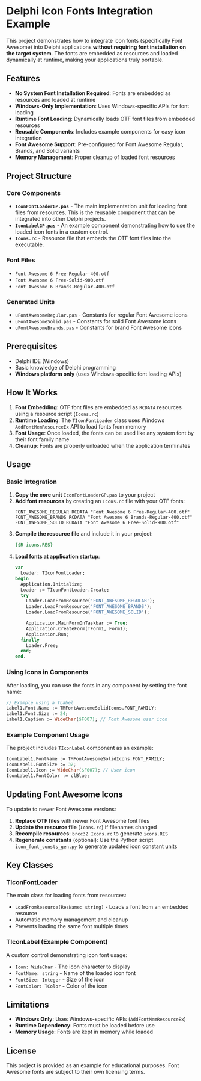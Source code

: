 # Delphi Icon Fonts Integration Example

This project demonstrates how to integrate icon fonts (specifically Font Awesome) into Delphi applications **without requiring font installation on the target system**. The fonts are embedded as resources and loaded dynamically at runtime, making your applications truly portable.

## Features

- **No System Font Installation Required**: Fonts are embedded as resources and loaded at runtime
- **Windows-Only Implementation**: Uses Windows-specific APIs for font loading  
- **Runtime Font Loading**: Dynamically loads OTF font files from embedded resources
- **Reusable Components**: Includes example components for easy icon integration
- **Font Awesome Support**: Pre-configured for Font Awesome Regular, Brands, and Solid variants
- **Memory Management**: Proper cleanup of loaded font resources

## Project Structure

### Core Components

- **`IconFontLoaderGP.pas`** - The main implementation unit for loading font files from resources. This is the reusable component that can be integrated into other Delphi projects.
- **`IconLabelGP.pas`** - An example component demonstrating how to use the loaded icon fonts in a custom control.
- **`Icons.rc`** - Resource file that embeds the OTF font files into the executable.

### Font Files

- `Font Awesome 6 Free-Regular-400.otf`
- `Font Awesome 6 Free-Solid-900.otf` 
- `Font Awesome 6 Brands-Regular-400.otf`

### Generated Units

- `uFontAwesomeRegular.pas` - Constants for regular Font Awesome icons
- `uFontAwesomeSolid.pas` - Constants for solid Font Awesome icons  
- `uFontAwesomeBrands.pas` - Constants for brand Font Awesome icons

## Prerequisites

- Delphi IDE (Windows)
- Basic knowledge of Delphi programming
- **Windows platform only** (uses Windows-specific font loading APIs)

## How It Works

1. **Font Embedding**: OTF font files are embedded as `RCDATA` resources using a resource script (`Icons.rc`)
2. **Runtime Loading**: The `TIconFontLoader` class uses Windows `AddFontMemResourceEx` API to load fonts from memory
3. **Font Usage**: Once loaded, the fonts can be used like any system font by their font family name
4. **Cleanup**: Fonts are properly unloaded when the application terminates

## Usage

### Basic Integration

1. **Copy the core unit** `IconFontLoaderGP.pas` to your project
2. **Add font resources** by creating an `Icons.rc` file with your OTF fonts:
   ```
   FONT_AWESOME_REGULAR RCDATA "Font Awesome 6 Free-Regular-400.otf"
   FONT_AWESOME_BRANDS RCDATA "Font Awesome 6 Brands-Regular-400.otf"
   FONT_AWESOME_SOLID RCDATA "Font Awesome 6 Free-Solid-900.otf"
   ```
3. **Compile the resource file** and include it in your project:
   ```pascal
   {$R icons.RES}
   ```
4. **Load fonts at application startup**:
   ```pascal
   var
     Loader: TIconFontLoader;
   begin
     Application.Initialize;
     Loader := TIconFontLoader.Create;
     try
       Loader.LoadFromResource('FONT_AWESOME_REGULAR');
       Loader.LoadFromResource('FONT_AWESOME_BRANDS');
       Loader.LoadFromResource('FONT_AWESOME_SOLID');

       Application.MainFormOnTaskbar := True;
       Application.CreateForm(TForm1, Form1);
       Application.Run;
     finally
       Loader.Free;
     end;
   end.
   ```

### Using Icons in Components

After loading, you can use the fonts in any component by setting the font name:

```pascal
// Example using a TLabel
Label1.Font.Name := TMFontAwesomeSolidIcons.FONT_FAMILY;
Label1.Font.Size := 24;
Label1.Caption := WideChar($F007); // Font Awesome user icon
```

### Example Component Usage

The project includes `TIconLabel` component as an example:

```pascal
IconLabel1.FontName := TMFontAwesomeSolidIcons.FONT_FAMILY;
IconLabel1.FontSize := 32;
IconLabel1.Icon := WideChar($F007); // User icon
IconLabel1.FontColor := clBlue;
```

## Updating Font Awesome Icons

To update to newer Font Awesome versions:

1. **Replace OTF files** with newer Font Awesome font files
2. **Update the resource file** (`Icons.rc`) if filenames changed
3. **Recompile resources**: `brcc32 Icons.rc` to generate `icons.RES`
4. **Regenerate constants** (optional): Use the Python script `icon_font_consts_gen.py` to generate updated icon constant units

## Key Classes

### TIconFontLoader

The main class for loading fonts from resources:

- `LoadFromResource(ResName: string)` - Loads a font from an embedded resource
- Automatic memory management and cleanup
- Prevents loading the same font multiple times

### TIconLabel (Example Component)

A custom control demonstrating icon font usage:

- `Icon: WideChar` - The icon character to display
- `FontName: string` - Name of the loaded icon font
- `FontSize: Integer` - Size of the icon
- `FontColor: TColor` - Color of the icon

## Limitations

- **Windows Only**: Uses Windows-specific APIs (`AddFontMemResourceEx`)
- **Runtime Dependency**: Fonts must be loaded before use
- **Memory Usage**: Fonts are kept in memory while loaded

## License

This project is provided as an example for educational purposes. Font Awesome fonts are subject to their own licensing terms.